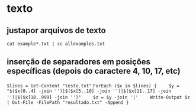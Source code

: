 # texto
## justapor arquivos de texto
`cat example*.txt | sc allexamples.txt`

## inserção de separadores em posições específicas (depois do caractere 4, 10, 17, etc)
`$lines = Get-Content "teste.txt"`
`ForEach ($x in $lines) {`
`    $y = "$($x[0..4] -join '')|$($x[5..10] -join '')|$($x[11..17] -join '')|$($x[18..999] -join '')"`
`    $z = $y -join '|'`
`    Write-Output $z | Out-File -FilePath "resultado.txt" -Append }`
